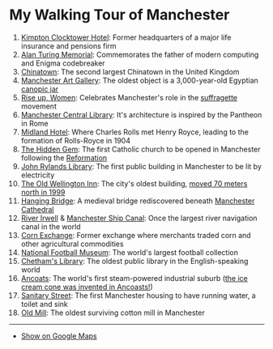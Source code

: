 # My Walking Tour of Manchester

1. [Kimpton Clocktower Hotel](https://en.wikipedia.org/wiki/Kimpton_Clocktower_Hotel): Former headquarters of a major life insurance and pensions firm
2. [Alan Turing Memorial](https://en.wikipedia.org/wiki/Alan_Turing_Memorial): Commemorates the father of modern computing and Enigma codebreaker
3. [Chinatown](https://en.wikipedia.org/wiki/Chinatown,_Manchester): The second largest Chinatown in the United Kingdom
4. [Manchester Art Gallery](https://en.wikipedia.org/wiki/Manchester_Art_Gallery): The oldest object is a 3,000-year-old Egyptian [canopic jar](https://en.wikipedia.org/wiki/Canopic_jar)
5. [Rise up, Women](https://en.wikipedia.org/wiki/Rise_up,_Women): Celebrates Manchester's role in the [suffragette](https://en.wikipedia.org/wiki/Suffragette) movement
6. [Manchester Central Library](https://en.wikipedia.org/wiki/Manchester_Central_Library): It's architecture is inspired by the Pantheon in Rome
7. [Midland Hotel](https://en.wikipedia.org/wiki/Midland_Hotel,_Manchester): Where Charles Rolls met Henry Royce, leading to the formation of Rolls-Royce in 1904
8. [The Hidden Gem](https://en.wikipedia.org/wiki/The_Hidden_Gem): The first Catholic church to be opened in Manchester following the [Reformation](https://en.wikipedia.org/wiki/Reformation)
9. [John Rylands Library](https://en.wikipedia.org/wiki/John_Rylands_Research_Institute_and_Library): The first public building in Manchester to be lit by electricity
10. [The Old Wellington Inn](https://en.wikipedia.org/wiki/The_Old_Wellington_Inn): The city's oldest building, [moved 70 meters north in 1999](https://en.wikipedia.org/wiki/Shambles_Square,_Manchester#Relocation)
11. [Hanging Bridge](https://en.wikipedia.org/wiki/Hanging_Bridge): A medieval bridge rediscovered beneath [Manchester Cathedral](https://en.wikipedia.org/wiki/Manchester_Cathedral)
12. [River Irwell](https://en.wikipedia.org/wiki/River_Irwell) & [Manchester Ship Canal](https://en.wikipedia.org/wiki/Manchester_Ship_Canal): Once the largest river navigation canal in the world
13. [Corn Exchange](https://en.wikipedia.org/wiki/Corn_Exchange,_Manchester): Former exchange where merchants traded corn and other agricultural commodities
14. [National Football Museum](https://en.wikipedia.org/wiki/National_Football_Museum): The world's largest football collection
15. [Chetham's Library](https://en.wikipedia.org/wiki/Chetham%27s_Library): The oldest public library in the English-speaking world
16. [Ancoats](https://en.wikipedia.org/wiki/Ancoats): The world's first steam-powered industrial suburb ([the ice cream cone was invented in Ancoasts!](https://unlockmanchester.com/guide-articles/ancoats))
17. [Sanitary Street](https://ilovemanchester.com/ancoats-sanitary-street): The first Manchester housing to have running water, a toilet and sink
18. [Old Mill](https://en.wikipedia.org/wiki/Old_Mill,_Manchester): The oldest surviving cotton mill in Manchester

---

* [Show on Google Maps](https://maps.app.goo.gl/JFmKt7RWvstHgsfz7)
